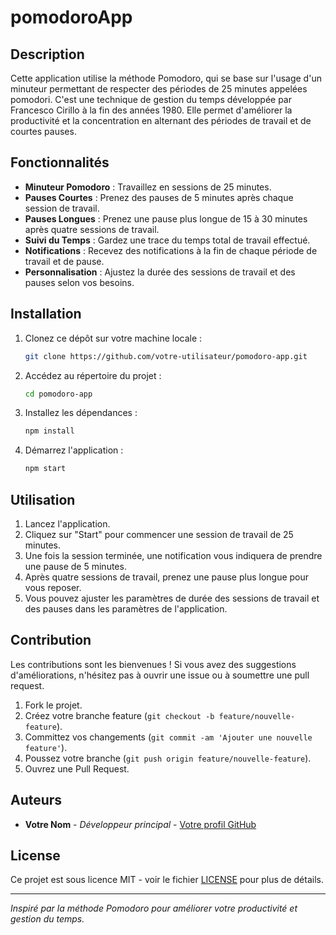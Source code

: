 # pomodoroApp

## Description

Cette application utilise la méthode Pomodoro, qui se base sur l'usage d'un minuteur permettant de respecter des périodes de 25 minutes appelées pomodori. C'est une technique de gestion du temps développée par Francesco Cirillo à la fin des années 1980. Elle permet d'améliorer la productivité et la concentration en alternant des périodes de travail et de courtes pauses.

## Fonctionnalités

- **Minuteur Pomodoro** : Travaillez en sessions de 25 minutes.
- **Pauses Courtes** : Prenez des pauses de 5 minutes après chaque session de travail.
- **Pauses Longues** : Prenez une pause plus longue de 15 à 30 minutes après quatre sessions de travail.
- **Suivi du Temps** : Gardez une trace du temps total de travail effectué.
- **Notifications** : Recevez des notifications à la fin de chaque période de travail et de pause.
- **Personnalisation** : Ajustez la durée des sessions de travail et des pauses selon vos besoins.

## Installation 

1. Clonez ce dépôt sur votre machine locale :
    ```bash
    git clone https://github.com/votre-utilisateur/pomodoro-app.git
    ```
2. Accédez au répertoire du projet :
    ```bash
    cd pomodoro-app
    ```
3. Installez les dépendances :
    ```bash
    npm install
    ```
4. Démarrez l'application :
    ```bash
    npm start
    ```

## Utilisation

1. Lancez l'application.
2. Cliquez sur "Start" pour commencer une session de travail de 25 minutes.
3. Une fois la session terminée, une notification vous indiquera de prendre une pause de 5 minutes.
4. Après quatre sessions de travail, prenez une pause plus longue pour vous reposer.
5. Vous pouvez ajuster les paramètres de durée des sessions de travail et des pauses dans les paramètres de l'application.

## Contribution

Les contributions sont les bienvenues ! Si vous avez des suggestions d'améliorations, n'hésitez pas à ouvrir une issue ou à soumettre une pull request.

1. Fork le projet.
2. Créez votre branche feature (`git checkout -b feature/nouvelle-feature`).
3. Committez vos changements (`git commit -am 'Ajouter une nouvelle feature'`).
4. Poussez votre branche (`git push origin feature/nouvelle-feature`).
5. Ouvrez une Pull Request.

## Auteurs

- **Votre Nom** - *Développeur principal* - [Votre profil GitHub](https://github.com/votre-utilisateur)

## License

Ce projet est sous licence MIT - voir le fichier [LICENSE](LICENSE) pour plus de détails.

---

*Inspiré par la méthode Pomodoro pour améliorer votre productivité et gestion du temps.*
